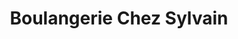 ---
title: "Boulangerie Chez Sylvain"
url: /boisseuil/boulangerie-chez-sylvain/
shop: boulangerie
---